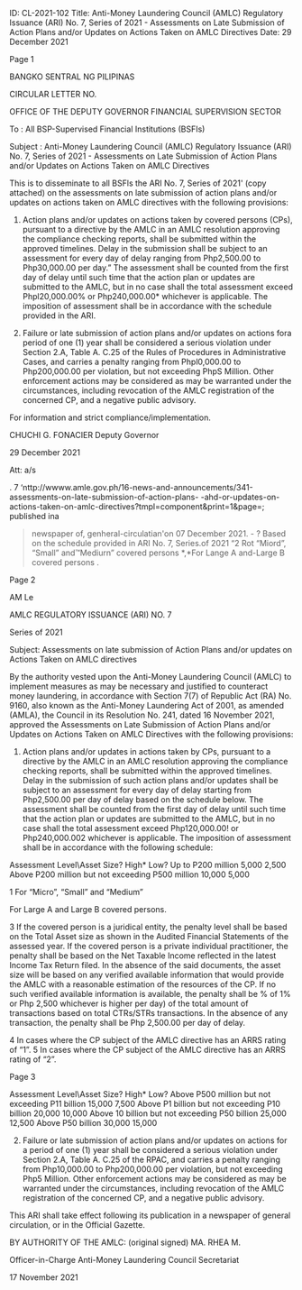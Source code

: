 ID: CL-2021-102
Title: Anti-Money Laundering Council (AMLC) Regulatory Issuance (ARI) No. 7, Series of 2021 - Assessments on Late Submission of Action Plans and/or Updates on Actions Taken on AMLC Directives
Date: 29 December 2021

Page 1

BANGKO SENTRAL NG PILIPINAS

CIRCULAR LETTER NO.

OFFICE OF THE DEPUTY GOVERNOR FINANCIAL SUPERVISION SECTOR

To : All BSP-Supervised Financial Institutions (BSFIs)

Subject : Anti-Money Laundering Council (AMLC) Regulatory Issuance (ARI) No. 7, Series of 2021 - Assessments on Late Submission of Action Plans and/or Updates on Actions Taken on AMLC Directives

This is to disseminate to all BSFls the ARI No. 7, Series of 2021' (copy attached) on the assessments on late submission of action plans and/or updates on actions taken on AMLC directives with the following provisions:

1. Action plans and/or updates on actions taken by covered persons (CPs), pursuant to a directive by the AMLC in an AMLC resolution approving the compliance checking reports, shall be submitted within the approved timelines. Delay in the submission shall be subject to an assessment for every day of delay ranging from Php2,500.00 to Php30,000.00 per day.” The assessment shall be counted from the first day of delay until such time that the action plan or updates are submitted to the AMLC, but in no case shall the total assessment exceed Phpl20,000.00% or Php240,000.00* whichever is applicable. The imposition of assessment shall be in accordance with the schedule provided in the ARI.

2. Failure or late submission of action plans and/or updates on actions fora period of one (1) year shall be considered a serious violation under Section 2.A, Table A. C.25 of the Rules of Procedures in Administrative Cases, and carries a penalty ranging from Phpl0,000.00 to Php200,000.00 per violation, but not exceeding PhpS Million. Other enforcement actions may be considered as may be warranted under the circumstances, including revocation of the AMLC registration of the concerned CP, and a negative public advisory.

For information and strict compliance/implementation. 

CHUCHI G. FONACIER Deputy Governor

29 December 2021

Att: a/s

. 7 ‘nttp://wwww.amle.gov.ph/16-news-and-announcements/341-assessments-on-late-submission-of-action-plans- -ahd-or-updates-on-actions-taken-on-amlc-directives?tmpl=component&print=1&page=; published ina

> newspaper of, genheral-circulatian'on 07 December 2021. - ? Based on the schedule provided in ARI No. 7, Series.of 2021 “2 Rot “Miord”, “Small” and™Mediurn” covered persons *,*For Lange A and-Large B covered persons .

Page 2

AM Le

AMLC REGULATORY ISSUANCE (ARI) NO. 7

Series of 2021

Subject: Assessments on late submission of Action Plans and/or updates on Actions Taken on AMLC directives

By the authority vested upon the Anti-Money Laundering Council (AMLC) to implement measures as may be necessary and justified to counteract money laundering, in accordance with Section 7(7) of Republic Act (RA) No. 9160, also known as the Anti-Money Laundering Act of 2001, as amended (AMLA), the Council in its Resolution No. 241, dated 16 November 2021, approved the Assessments on Late Submission of Action Plans and/or Updates on Actions Taken on AMLC Directives with the following provisions:

1) Action plans and/or updates in actions taken by CPs, pursuant to a directive by the AMLC in an AMLC resolution approving the compliance checking reports, shall be submitted within the approved timelines. Delay in the submission of such action plans and/or updates shall be subject to an assessment for every day of delay starting from Php2,500.00 per day of delay based on the schedule below. The assessment shall be counted from the first day of delay until such time that the action plan or updates are submitted to the AMLC, but in no case shall the total assessment exceed Php120,000.00! or Php240,000.002 whichever is applicable. The imposition of assessment shall be in accordance with the following schedule:

Assessment Level\Asset Size? High* Low? Up to P200 million 5,000 2,500 Above P200 million but not exceeding P500 million 10,000 5,000

1 For “Micro”, “Small” and “Medium”

For Large A and Large B covered persons.

3 If the covered person is a juridical entity, the penalty level shall be based on the Total Asset size as shown in the Audited Financial Statements of the assessed year. If the covered person is a private individual practitioner, the penalty shall be based on the Net Taxable Income reflected in the latest Income Tax Return filed. In the absence of the said documents, the asset size will be based on any verified available information that would provide the AMLC with a reasonable estimation of the resources of the CP. If no such verified available information is available, the penalty shall be % of 1% or Php 2,500 whichever is higher per day) of the total amount of transactions based on total CTRs/STRs transactions. In the absence of any transaction, the penalty shall be Php 2,500.00 per day of delay.

4 In cases where the CP subject of the AMLC directive has an ARRS rating of “1”. 5 In cases where the CP subject of the AMLC directive has an ARRS rating of “2”.

Page 3

Assessment Level\Asset Size? High* Low? Above P500 million but not exceeding P11 billion 15,000 7,500 Above P1 billion but not exceeding P10 billion 20,000 10,000 Above 10 billion but not exceeding P50 billion 25,000 12,500 Above P50 billion 30,000 15,000

2) Failure or late submission of action plans and/or updates on actions for a period of one (1) year shall be considered a serious violation under Section 2.A, Table A. C.25 of the RPAC, and carries a penalty ranging from Php10,000.00 to Php200,000.00 per violation, but not exceeding Php5 Million. Other enforcement actions may be considered as may be warranted under the circumstances, including revocation of the AMLC registration of the concerned CP, and a negative public advisory.

This ARI shall take effect following its publication in a newspaper of general circulation, or in the Official Gazette.

BY AUTHORITY OF THE AMLC: (original signed) MA. RHEA M.

Officer-in-Charge Anti-Money Laundering Council Secretariat

17 November 2021